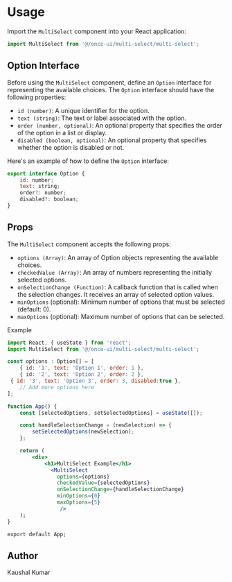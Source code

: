 # Usage

Import the `MultiSelect` component into your React application:

```jsx
import MultiSelect from '@/once-ui/multi-select/multi-select';
```

## Option Interface

Before using the `MultiSelect` component, define an `Option` interface for representing the available choices. The `Option` interface should have the following properties:

- `id (number)`: A unique identifier for the option.
- `text (string)`: The text or label associated with the option.
- `order (number, optional)`: An optional property that specifies the order of the option in a list or display.
- `disabled (boolean, optional)`: An optional property that specifies whether the option is disabled or not.

Here's an example of how to define the `Option` interface:

```jsx
export interface Option {
	id: number;
	text: string;
	order?: number;
	disabled?: boolean;
}
```

## Props

The `MultiSelect` component accepts the following props:

- `options (Array)`: An array of Option objects representing the available choices.
- `checkedValue (Array)`: An array of numbers representing the initially selected options.
- `onSelectionChange (Function)`: A callback function that is called when the selection changes. It receives an array of selected option values.
- `minOptions` (optional): Minimum number of options that must be selected (default: 0).
- `maxOptions` (optional): Maximum number of options that can be selected.

Example

```jsx
import React, { useState } from 'react';
import MultiSelect from '@/once-ui/multi-select/multi-select';

const options : Option[] = [
	{ id: '1', text: 'Option 1', order: 1 },
	{ id: '2', text: 'Option 2', order: 2 },
 { id: '3', text: 'Option 3', order: 3, disabled:true },
	// Add more options here
];

function App() {
	const [selectedOptions, setSelectedOptions] = useState([]);

	const handleSelectionChange = (newSelection) => {
		setSelectedOptions(newSelection);
	};

	return (
		<div>
			<h1>MultiSelect Example</h1>
			  <MultiSelect
				options={options}
				checkedValue={selectedOptions}
				onSelectionChange={handleSelectionChange}
				minOptions={0}
				maxOptions={5}
   				 />
	);
}

export default App;
```

## Author

Kaushal Kumar
